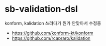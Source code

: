 # sb-validation-dsl

konform, kalidation 쓰려다가 뭔가 안맞아서 수정중

* https://github.com/konform-kt/konform
* https://github.com/rcapraro/kalidation
